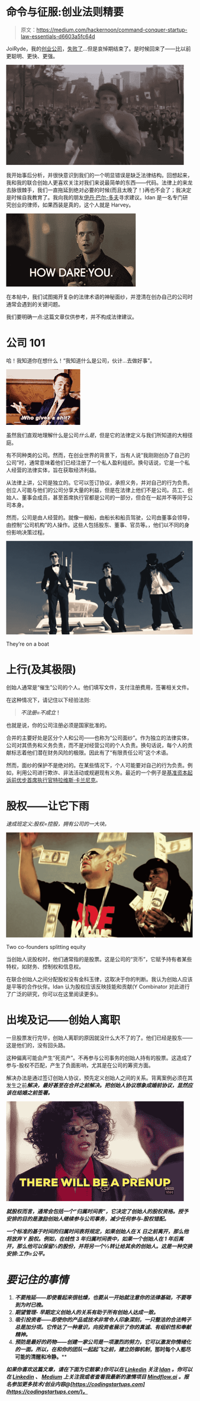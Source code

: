 # 命令与征服:创业法则精要

> 原文：<https://medium.com/hackernoon/command-conquer-startup-law-essentials-d6603a5fc64d>

JoiRyde，我的[创业公司](https://hackernoon.com/tagged/startup)，[失败了](https://medium.freecodecamp.org/i-burned-my-first-start-up-to-the-ground-here-are-some-hard-lessons-learned-ecf17c642534)…但是哀悼期结束了。是时候回来了——比以前更聪明、更快、更强。

![](img/143e92639934f876cc12ea98169d197e.png)

我开始事后分析，并很快意识到我们的一个明显错误是缺乏法律结构。回想起来，我和我的联合创始人更喜欢关注对我们来说最简单的东西——代码。法律上的来龙去脉很棘手，我们一直拖延到绝对必要的时候(而且太晚了！)再也不会了；我决定是时候自我教育了。我向我的朋友[伊丹·巴尔-多夫](https://www.pearlcohen.com/professionals/idan-bar-dov/)寻求建议。Idan 是一名专门研究创业的律师，如果西装是真的，这个人就是 Harvey。

![](img/2a0eea95ef7041bf88c2a5eafb31a865.png)

在本帖中，我们试图揭开复杂的法律术语的神秘面纱，并澄清在创办自己的公司时通常会遇到的关键问题。

我们要明确一点:这篇文章仅供参考，并不构成法律建议。

# 公司 101

哈！我知道你在想什么！“我知道什么是公司，伙计…去做好事”。

![](img/26b939cdd081736524dd4557bf73bc97.png)

虽然我们直观地理解什么是公司*什么是*，但是它的法律定义与我们所知道的大相径庭。

有不同种类的公司。然而，在创业世界的背景下，当有人说“我刚刚创办了自己的公司”时，通常意味着他们已经注册了一个私人盈利组织。换句话说，它是一个私人经营的法律实体，旨在获取经济利益。

从法律上讲，公司是独立的。它可以签订协议，承担义务，并对自己的行为负责。创立人可能与他们的公司分享大量的利益，但是在法律上他们不是公司。员工、创始人、董事会成员，甚至首席执行官都是公司的一部分，但合在一起并不等同于公司本身。

然而，公司是由人经营的。就像一艘船，由船长和船员驾驶，公司由董事会领导，由控制“公司机构”的人操作。这些人包括股东、董事、官员等。，他们以不同的身份影响决策过程。

![](img/b41de6959d15025b7a2bb4703920b151.png)

They’re on a boat

# **上行(及其极限)**

创始人通常是“催生”公司的个人。他们填写文件，支付注册费用，签署相关文件。

在这种情况下，请记住以下经验法则:

> ***不注册=不成立*！**

也就是说，你的公司注册必须是国家批准的。

合并的主要好处是区分个人和公司——也称为“公司面纱”。作为独立的法律实体，公司对其债务和义务负责，而不是对经营公司的个人负责。换句话说，每个人的贡献标志着他们潜在财务风险的极限。因此有了“有限责任公司”这个术语。

然而，面纱的保护不是绝对的。在某些情况下，个人可能要对自己的行为负责。例如，利用公司进行欺诈、非法活动或规避现有义务。最近的一个例子是[基准资本起诉前优步首席执行官特拉维斯·卡兰尼克](https://www.recode.net/2017/8/14/16144710/uber-benchmark-capital-travis-kalanick-lawsuit-board-ceo)。

# **股权——让它下雨**

*速成班定义:股权=控股，拥有公司的一大块。*

![](img/d93f2cc6371ae70acd04f1be0aa80d99.png)

Two co-founders splitting equity

当创始人说股权时，他们通常指的是股票。这是公司的“货币”，它赋予持有者某些特权，如财务、控制权和信息权。

在联合创始人之间分配股权没有金科玉律，这取决于你的判断。我认为创始人应该是平等的合作伙伴。Idan 认为股权应该反映技能和贡献(Y Combinator 对此进行了广泛的研究，你可以在这里阅读更多)。

# **出埃及记——创始人离职**

一旦股票发行完毕，创始人离职的原因就没什么大不了的了。他们已经是股东——这是他们的，没有回头路。

这种偏离可能会产生“死资产”。不再参与公司事务的创始人持有的股票。这造成了参与-股权不匹配，产生了负面影响，尤其是在公司的筹资方面。

解决办法是通过签订创始人协议，预先定义创始人之间的关系。背离案例必须在其发生之前***解决，最好甚至在合并之前解决。把创始人协议想象成婚前协议，显然应该在结婚之前签署。***

***![](img/cb88ee3e0bd235fa1b08f765cd7f1d34.png)***

***就股权而言，通常会包括一个“归属时间表”，它决定了创始人的股权资格。授予安排的目的是激励创始人继续参与公司事务，减少任何参与-股权错配。***

***一个标准的基于时间的归属时间表将规定，如果创始人在 X 日之前离开，那么他将放弃 Y 股权。例如，在线性 3 年归属时间表中，如果一个创始人在 1 年后离开，那么他可以保留⅓的股份，并将另一个⅔转让给其余的创始人。这是一种交换安排:工作=公平。***

# *****要记住的事情*****

1.  ******不要拖延***——即使看起来很枯燥，也要从一开始就注意你的法律基础，不要等到为时已晚。***
2.  ******期望管理-*** 早期定义创始人的关系有助于所有创始人达成一致。***
3.  ******吸引投资者***——即使你的产品或技术非常令人印象深刻，一只整洁的合法鸭子总是加分项。它传达了一种意识，向投资者展示了你的真诚、有组织性和奉献精神。***
4.  ******预防是最好的药物***——创建一家公司是一项激烈的努力，它可以激发你情绪化的一面。所以，在和你的团队一起起飞之前，建立防御机制*，那时每个人都尽可能的清醒和冷静。****

***如果你喜欢这篇文章，请在下面为它鼓掌:)你可以在 [Linkedin](https://www.linkedin.com/in/idan-bar-dov-b33627121/) 关注 [Idan](https://www.pearlcohen.com/professionals/idan-bar-dov/) 。你可以在 [Linkedin](https://www.linkedin.com/in/omer-goldberg-680b40100/) 、 [Medium](/@omergoldberg) 上关注我或者查看我最新的激情项目 [Mindflow.ai](https://arieg419.wixsite.com/mindflow) 。报名参加更多技术/创业内容@[https://codingstartups.com](https://codingstartups.com/)。***